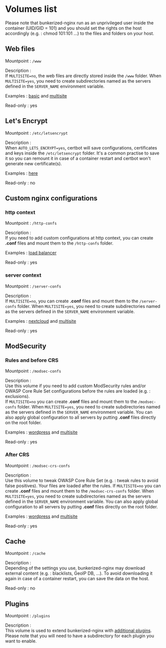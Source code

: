 # Volumes list

Please note that bunkerized-nginx run as an unprivileged user inside the container (UID/GID = 101) and you should set the rights on the host accordingly (e.g. : chmod 101:101 ...) to the files and folders on your host.

## Web files

Mountpoint : `/www`

Description :  
If `MULTISITE=no`, the web files are directly stored inside the `/www` folder. When `MULTISITE=yes`, you need to create subdirectories named as the servers defined in the `SERVER_NAME` environment variable.

Examples : [basic](https://github.com/bunkerity/bunkerized-nginx/tree/master/examples/basic-website-with-php) and [multisite](https://github.com/bunkerity/bunkerized-nginx/tree/master/examples/multisite-basic)

Read-only : yes

## Let's Encrypt

Mountpoint : `/etc/letsencrypt`

Description :  
When `AUTO_LETS_ENCRYPT=yes`, certbot will save configurations, certificates and keys inside the `/etc/letsencrypt` folder. It's a common practise to save it so you can remount it in case of a container restart and certbot won't generate new certificate(s).

Examples : [here](https://github.com/bunkerity/bunkerized-nginx/tree/master/examples/basic-website-with-php)

Read-only : no

## Custom nginx configurations

### http context

Mountpoint : `/http-confs`

Description :  
If you need to add custom configurations at http context, you can create **.conf** files and mount them to the `/http-confs` folder.

Examples : [load balancer](https://github.com/bunkerity/bunkerized-nginx/tree/master/examples/load-balancer)

Read-only : yes

### server context

Mountpoint : `/server-confs`

Description :  
If `MULTISITE=no`, you can create **.conf** files and mount them to the `/server-confs` folder. When `MULTISITE=yes`, you need to create subdirectories named as the servers defined in the `SERVER_NAME` environment variable.

Examples : [nextcloud](https://github.com/bunkerity/bunkerized-nginx/tree/master/examples/nextcloud) and [multisite](https://github.com/bunkerity/bunkerized-nginx/tree/master/examples/multisite-custom-server-confs)

Read-only : yes

## ModSecurity

### Rules and before CRS

Mountpoint : `/modsec-confs`

Description :  
Use this volume if you need to add custom ModSecurity rules and/or OWASP Core Rule Set configurations before the rules are loaded (e.g. : exclusions).  
If `MULTISITE=no` you can create **.conf** files and mount them to the `/modsec-confs` folder. When `MULTISITE=yes`, you need to create subdirectories named as the servers defined in the `SERVER_NAME` environment variable. You can also apply global configuration to all servers by putting **.conf** files directly on the root folder.

Examples : [wordpress](https://github.com/bunkerity/bunkerized-nginx/tree/master/examples/wordpress) and [multisite](https://github.com/bunkerity/bunkerized-nginx/tree/master/examples/multisite-custom-server-confs)

Read-only : yes

### After CRS

Mountpoint : `/modsec-crs-confs`

Description :  
Use this volume to tweak OWASP Core Rule Set (e.g. : tweak rules to avoid false positives). Your files are loaded after the rules.
If `MULTISITE=no` you can create **.conf** files and mount them to the `/modsec-crs-confs` folder. When `MULTISITE=yes`, you need to create subdirectories named as the servers defined in the `SERVER_NAME` environment variable. You can also apply global configuration to all servers by putting **.conf** files directly on the root folder.

Examples : [wordpress](https://github.com/bunkerity/bunkerized-nginx/tree/master/examples/wordpress) and [multisite](https://github.com/bunkerity/bunkerized-nginx/tree/master/examples/multisite-custom-server-confs)

Read-only : yes

## Cache

Mountpoint : `/cache`

Description :  
Depending of the settings you use, bunkerized-nginx may download external content (e.g. : blacklists, GeoIP DB, ...). To avoid downloading it again in case of a container restart, you can save the data on the host.

Read-only : no

## Plugins

Mountpoint : `/plugins`

Description :  
This volume is used to extend bunkerized-nginx with [additional plugins](https://bunkerized-nginx.readthedocs.io/en/latest/plugins.html). Please note that you will need to have a subdirectory for each plugin you want to enable.
